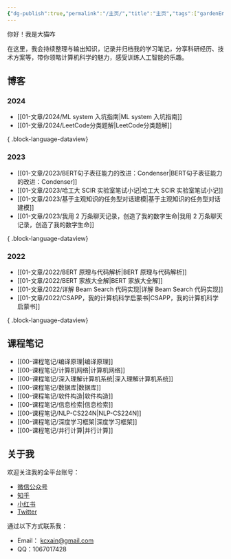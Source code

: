 ```yaml
---
{"dg-publish":true,"permalink":"/主页/","title":"主页","tags":["gardenEntry"]}
---
```



你好！我是大猫咋

在这里，我会持续整理与输出知识，记录并归档我的学习笔记，分享科研经历、技术方案等，带你领略计算机科学的魅力，感受训练人工智能的乐趣。  

## 博客

### 2024

- [[01-文章/2024/ML system 入坑指南\|ML system 入坑指南]]
- [[01-文章/2024/LeetCode分类题解\|LeetCode分类题解]]

{ .block-language-dataview}

### 2023

- [[01-文章/2023/BERT句子表征能力的改进：Condenser\|BERT句子表征能力的改进：Condenser]]
- [[01-文章/2023/哈工大 SCIR 实验室笔试小记\|哈工大 SCIR 实验室笔试小记]]
- [[01-文章/2023/基于主观知识的任务型对话建模\|基于主观知识的任务型对话建模]]
- [[01-文章/2023/我用 2 万条聊天记录，创造了我的数字生命\|我用 2 万条聊天记录，创造了我的数字生命]]

{ .block-language-dataview}

### 2022

- [[01-文章/2022/BERT 原理与代码解析\|BERT 原理与代码解析]]
- [[01-文章/2022/BERT 家族大全解\|BERT 家族大全解]]
- [[01-文章/2022/详解 Beam Search 代码实现\|详解 Beam Search 代码实现]]
- [[01-文章/2022/CSAPP，我的计算机科学启蒙书\|CSAPP，我的计算机科学启蒙书]]

{ .block-language-dataview}

## 课程笔记

- [[00-课程笔记/编译原理\|编译原理]]
- [[00-课程笔记/计算机网络\|计算机网络]]
- [[00-课程笔记/深入理解计算机系统\|深入理解计算机系统]]
- [[00-课程笔记/数据库\|数据库]]
- [[00-课程笔记/软件构造\|软件构造]]
- [[00-课程笔记/信息检索\|信息检索]]
- [[00-课程笔记/NLP-CS224N\|NLP-CS224N]]
- [[00-课程笔记/深度学习框架\|深度学习框架]]
- [[00-课程笔记/并行计算\|并行计算]]

## 关于我

欢迎关注我的全平台账号：

- [微信公众号](https://kkcx.oss-cn-beijing.aliyuncs.com/img/3276043acc9e4ce233998807afe1152.jpg)
- [知乎](https://www.zhihu.com/people/deconx)
- [小红书](https://www.xiaohongshu.com/user/profile/62f4d320000000001f0077b9)
- [Twitter](https://twitter.com/kecxain)

通过以下方式联系我：

- Email： kcxain@gmail.com
- QQ：1067017428

